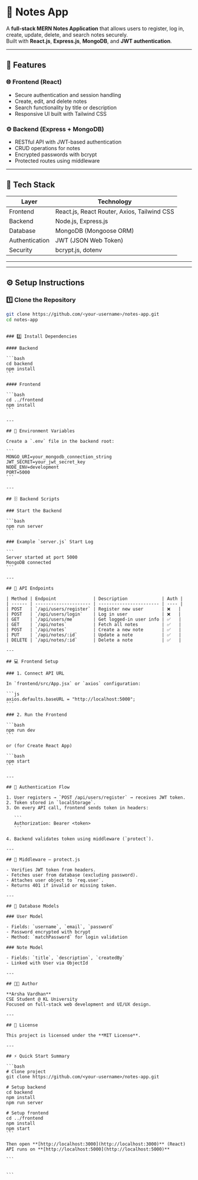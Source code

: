 # 📝 Notes App

A **full-stack MERN Notes Application** that allows users to register, log in, create, update, delete, and search notes securely.  
Built with **React.js**, **Express.js**, **MongoDB**, and **JWT authentication**.

---

## 🚀 Features

### 🌐 Frontend (React)

- Secure authentication and session handling
- Create, edit, and delete notes
- Search functionality by title or description
- Responsive UI built with Tailwind CSS

### ⚙️ Backend (Express + MongoDB)

- RESTful API with JWT-based authentication
- CRUD operations for notes
- Encrypted passwords with bcrypt
- Protected routes using middleware

---

## 🧩 Tech Stack

| Layer          | Technology                                  |
| -------------- | ------------------------------------------- |
| Frontend       | React.js, React Router, Axios, Tailwind CSS |
| Backend        | Node.js, Express.js                         |
| Database       | MongoDB (Mongoose ORM)                      |
| Authentication | JWT (JSON Web Token)                        |
| Security       | bcrypt.js, dotenv                           |

---

---

## ⚙️ Setup Instructions

### 1️⃣ Clone the Repository

```bash
git clone https://github.com/<your-username>/notes-app.git
cd notes-app
```

````

### 2️⃣ Install Dependencies

#### Backend

```bash
cd backend
npm install
```

#### Frontend

```bash
cd ../frontend
npm install
```

---

## 🔑 Environment Variables

Create a `.env` file in the backend root:

```
MONGO_URI=your_mongodb_connection_string
JWT_SECRET=your_jwt_secret_key
NODE_ENV=development
PORT=5000
```

---

## 🗄️ Backend Scripts

### Start the Backend

```bash
npm run server
```

### Example `server.js` Start Log

```
Server started at port 5000
MongoDB connected
```

---

## 🧠 API Endpoints

| Method | Endpoint              | Description             | Auth |
| ------ | --------------------- | ----------------------- | ---- |
| POST   | `/api/users/register` | Register new user       | ❌   |
| POST   | `/api/users/login`    | Log in user             | ❌   |
| GET    | `/api/users/me`       | Get logged-in user info | ✅   |
| GET    | `/api/notes`          | Fetch all notes         | ✅   |
| POST   | `/api/notes`          | Create a new note       | ✅   |
| PUT    | `/api/notes/:id`      | Update a note           | ✅   |
| DELETE | `/api/notes/:id`      | Delete a note           | ✅   |

---

## 💻 Frontend Setup

### 1. Connect API URL

In `frontend/src/App.jsx` or `axios` configuration:

```js
axios.defaults.baseURL = "http://localhost:5000";
```

### 2. Run the Frontend

```bash
npm run dev
```

or (for Create React App)

```bash
npm start
```

---

## 🔐 Authentication Flow

1. User registers → `POST /api/users/register` → receives JWT token.
2. Token stored in `localStorage`.
3. On every API call, frontend sends token in headers:

   ```
   Authorization: Bearer <token>
   ```

4. Backend validates token using middleware (`protect`).

---

## 🧰 Middleware – protect.js

- Verifies JWT token from headers.
- Fetches user from database (excluding password).
- Attaches user object to `req.user`.
- Returns 401 if invalid or missing token.

---

## 🧠 Database Models

### User Model

- Fields: `username`, `email`, `password`
- Password encrypted with bcrypt
- Method: `matchPassword` for login validation

### Note Model

- Fields: `title`, `description`, `createdBy`
- Linked with User via ObjectId

---

## 🧑‍💻 Author

**Arsha Vardhan**
CSE Student @ KL University
Focused on full-stack web development and UI/UX design.

---

## 📜 License

This project is licensed under the **MIT License**.

---

## ⚡ Quick Start Summary

```bash
# Clone project
git clone https://github.com/<your-username>/notes-app.git

# Setup backend
cd backend
npm install
npm run server

# Setup frontend
cd ../frontend
npm install
npm start
```

Then open **[http://localhost:3000](http://localhost:3000)** (React)
API runs on **[http://localhost:5000](http://localhost:5000)**

```


```
````
